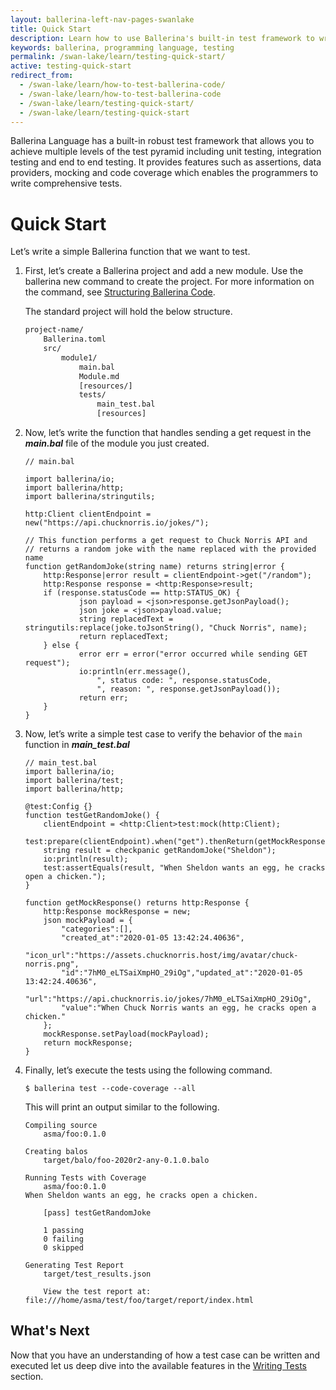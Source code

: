 ```yaml
---
layout: ballerina-left-nav-pages-swanlake
title: Quick Start
description: Learn how to use Ballerina's built-in test framework to write testable code. The test framework provides a set of building blocks to help write and run tests.
keywords: ballerina, programming language, testing
permalink: /swan-lake/learn/testing-quick-start/
active: testing-quick-start
redirect_from:
  - /swan-lake/learn/how-to-test-ballerina-code/
  - /swan-lake/learn/how-to-test-ballerina-code
  - /swan-lake/learn/testing-quick-start/
  - /swan-lake/learn/testing-quick-start
---
```


Ballerina Language has a built-in robust test framework that allows you to achieve multiple levels of the test pyramid including unit testing, integration testing and end to end testing.  It provides features such as assertions, data providers, mocking and code coverage which enables the programmers to write comprehensive tests.


# Quick Start

Let’s write a simple Ballerina function that we want to test.



1. First, let’s create a Ballerina project and add a new module. Use the ballerina new command to create the project. 
For more information on the command, see [Structuring Ballerina Code](swan-lake/learn/structuring-ballerina-code/).

    The standard project will hold the below structure.

    ```bash
    project-name/
        Ballerina.toml         
        src/
            module1/           	
                main.bal   
                Module.md
                [resources/]
                tests/
                    main_test.bal
                    [resources]	   
    ```

2. Now, let’s write the function that handles sending a get request in the ***main.bal*** file of the module you just
 created.
 
    ```ballerina
    // main.bal
    
    import ballerina/io;
    import ballerina/http;
    import ballerina/stringutils;
    
    http:Client clientEndpoint = new("https://api.chucknorris.io/jokes/");
    
    // This function performs a get request to Chuck Norris API and
    // returns a random joke with the name replaced with the provided name
    function getRandomJoke(string name) returns string|error {
        http:Response|error result = clientEndpoint->get("/random");
        http:Response response = <http:Response>result;
        if (response.statusCode == http:STATUS_OK) {
                json payload = <json>response.getJsonPayload();
                json joke = <json>payload.value;
                string replacedText = stringutils:replace(joke.toJsonString(), "Chuck Norris", name);
                return replacedText;
        } else {
                error err = error("error occurred while sending GET request");
                io:println(err.message(),
                    ", status code: ", response.statusCode,
                    ", reason: ", response.getJsonPayload());
                return err;
        }
    }
    
    ```

3. Now, let’s write a simple test case to verify the behavior of the `main` function in ***main_test.bal***

    ```ballerina
    // main_test.bal
    import ballerina/io;
    import ballerina/test;
    import ballerina/http;
    
    @test:Config {}
    function testGetRandomJoke() {
        clientEndpoint = <http:Client>test:mock(http:Client);
        test:prepare(clientEndpoint).when("get").thenReturn(getMockResponse());
        string result = checkpanic getRandomJoke("Sheldon");
        io:println(result);
        test:assertEquals(result, "When Sheldon wants an egg, he cracks open a chicken.");
    }
    
    function getMockResponse() returns http:Response {
        http:Response mockResponse = new;
        json mockPayload = {
            "categories":[],
            "created_at":"2020-01-05 13:42:24.40636",
            "icon_url":"https://assets.chucknorris.host/img/avatar/chuck-norris.png",
            "id":"7hM0_eLTSaiXmpHO_29iOg","updated_at":"2020-01-05 13:42:24.40636",
            "url":"https://api.chucknorris.io/jokes/7hM0_eLTSaiXmpHO_29iOg",
            "value":"When Chuck Norris wants an egg, he cracks open a chicken."
        };
        mockResponse.setPayload(mockPayload);
        return mockResponse;
    }
    
    ```

4. Finally, let’s execute the tests using the following command.

    `$ ballerina test --code-coverage --all`

    This will print an output similar to the following.

    ```
    Compiling source
        asma/foo:0.1.0
    
    Creating balos
        target/balo/foo-2020r2-any-0.1.0.balo
    
    Running Tests with Coverage
        asma/foo:0.1.0
    When Sheldon wants an egg, he cracks open a chicken.
    
        [pass] testGetRandomJoke
    
        1 passing
        0 failing
        0 skipped
    
    Generating Test Report
        target/test_results.json
    
        View the test report at: file:///home/asma/test/foo/target/report/index.html
    ```
 
 ## What's Next

Now that you have an understanding of how a test case can be written and executed let us deep dive into the available
 features in the [Writing Tests](/swan-lake/learn/writing-tests) section.
